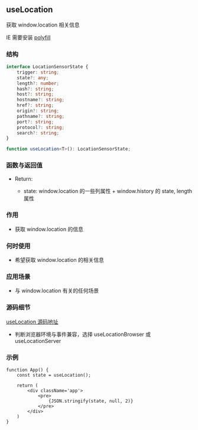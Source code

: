 ## useLocation

获取 window.location 相关信息

IE 需要安装 [polyfill](https://github.com/streamich/react-use/issues/73)

### 结构

```ts
interface LocationSensorState {
    trigger: string;
    state?: any;
    length?: number;
    hash?: string;
    host?: string;
    hostname?: string;
    href?: string;
    origin?: string;
    pathname?: string;
    port?: string;
    protocol?: string;
    search?: string;
}

function useLocation<T>(): LocationSensorState;
```

### 函数与返回值

- Return:

    - state: window.location 的一些列属性 + window.history 的 state, length 属性

### 作用

-  获取 window.location 的信息

### 何时使用

- 希望获取 window.location 的相关信息

### 应用场景

- 与 window.location 有关的任何场景

### 源码细节

[useLocation 源码地址](https://github.com/streamich/react-use/blob/master/src/useLocation.ts)

- 判断浏览器环境与事件兼容，选择 useLocationBrowser 或 useLocationServer

### 示例

```tsx
function App() {
    const state = useLocation();

    return (
        <div className='app'>
            <pre>
                {JSON.stringify(state, null, 2)}
            </pre>
        </div>
    )
}
```

